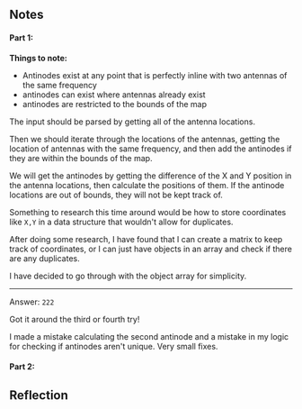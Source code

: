 ## Notes

#### Part 1:

**Things to note:**

-   Antinodes exist at any point that is perfectly inline with two antennas of the same frequency
-   antinodes can exist where antennas already exist
-   antinodes are restricted to the bounds of the map

The input should be parsed by getting all of the antenna locations.

Then we should iterate through the locations of the antennas, getting the location of antennas with the same frequency, and then add the antinodes if they are within the bounds of the map.

We will get the antinodes by getting the difference of the X and Y position in the antenna locations, then calculate the positions of them. If the antinode locations are out of bounds, they will not be kept track of.

Something to research this time around would be how to store coordinates like `X,Y` in a data structure that wouldn't allow for duplicates.

After doing some research, I have found that I can create a matrix to keep track of coordinates, or I can just have objects in an array and check if there are any duplicates.

I have decided to go through with the object array for simplicity.

---

Answer: `222`

Got it around the third or fourth try!

I made a mistake calculating the second antinode and a mistake in my logic for checking if antinodes aren't unique. Very small fixes.

#### Part 2:

## Reflection
